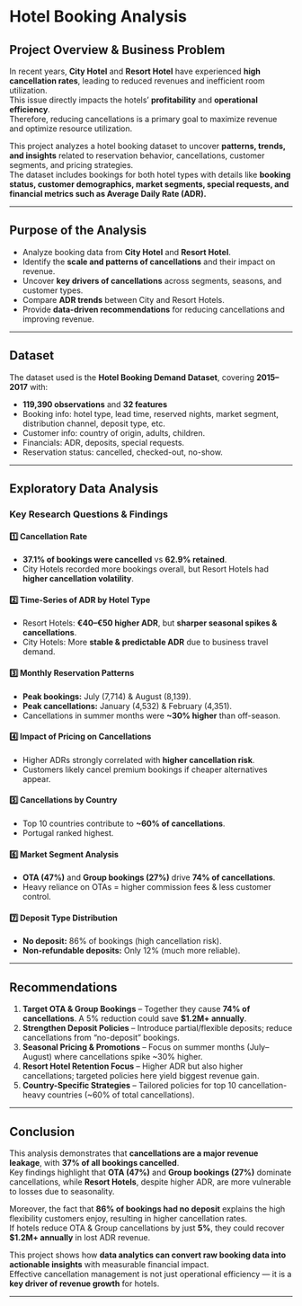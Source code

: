 #  Hotel Booking Analysis

##  Project Overview & Business Problem
In recent years, **City Hotel** and **Resort Hotel** have experienced **high cancellation rates**, leading to reduced revenues and inefficient room utilization.  
This issue directly impacts the hotels’ **profitability** and **operational efficiency**.  
Therefore, reducing cancellations is a primary goal to maximize revenue and optimize resource utilization.

This project analyzes a hotel booking dataset to uncover **patterns, trends, and insights** related to reservation behavior, cancellations, customer segments, and pricing strategies.  
The dataset includes bookings for both hotel types with details like **booking status, customer demographics, market segments, special requests, and financial metrics such as Average Daily Rate (ADR).**

---

##  Purpose of the Analysis
- Analyze booking data from **City Hotel** and **Resort Hotel**.  
- Identify the **scale and patterns of cancellations** and their impact on revenue.  
- Uncover **key drivers of cancellations** across segments, seasons, and customer types.  
- Compare **ADR trends** between City and Resort Hotels.  
- Provide **data-driven recommendations** for reducing cancellations and improving revenue.  

---

##  Dataset
The dataset used is the **Hotel Booking Demand Dataset**, covering **2015–2017** with:  
- **119,390 observations** and **32 features**  
- Booking info: hotel type, lead time, reserved nights, market segment, distribution channel, deposit type, etc.  
- Customer info: country of origin, adults, children.  
- Financials: ADR, deposits, special requests.  
- Reservation status: cancelled, checked-out, no-show.  

---

##  Exploratory Data Analysis

### Key Research Questions & Findings

#### 1️⃣ Cancellation Rate  
- **37.1% of bookings were cancelled** vs **62.9% retained**.  
- City Hotels recorded more bookings overall, but Resort Hotels had **higher cancellation volatility**.  

#### 2️⃣ Time-Series of ADR by Hotel Type  
- Resort Hotels: **€40–€50 higher ADR**, but **sharper seasonal spikes & cancellations**.  
- City Hotels: More **stable & predictable ADR** due to business travel demand.  

#### 3️⃣ Monthly Reservation Patterns  
- **Peak bookings:** July (7,714) & August (8,139).  
- **Peak cancellations:** January (4,532) & February (4,351).  
- Cancellations in summer months were **~30% higher** than off-season.  

#### 4️⃣ Impact of Pricing on Cancellations  
- Higher ADRs strongly correlated with **higher cancellation risk**.  
- Customers likely cancel premium bookings if cheaper alternatives appear.  

#### 5️⃣ Cancellations by Country  
- Top 10 countries contribute to **~60% of cancellations**.  
- Portugal ranked highest.  

#### 6️⃣ Market Segment Analysis  
- **OTA (47%)** and **Group bookings (27%)** drive **74% of cancellations**.  
- Heavy reliance on OTAs = higher commission fees & less customer control.  

#### 7️⃣ Deposit Type Distribution  
- **No deposit:** 86% of bookings (high cancellation risk).  
- **Non-refundable deposits:** Only 12% (much more reliable).  

---

##  Recommendations
1. **Target OTA & Group Bookings** – Together they cause **74% of cancellations**. A 5% reduction could save **$1.2M+ annually**.  
2. **Strengthen Deposit Policies** – Introduce partial/flexible deposits; reduce cancellations from “no-deposit” bookings.  
3. **Seasonal Pricing & Promotions** – Focus on summer months (July–August) where cancellations spike ~30% higher.  
4. **Resort Hotel Retention Focus** – Higher ADR but also higher cancellations; targeted policies here yield biggest revenue gain.  
5. **Country-Specific Strategies** – Tailored policies for top 10 cancellation-heavy countries (~60% of total cancellations).  

---

##  Conclusion
This analysis demonstrates that **cancellations are a major revenue leakage**, with **37% of all bookings cancelled**.  
Key findings highlight that **OTA (47%)** and **Group bookings (27%)** dominate cancellations, while **Resort Hotels**, despite higher ADR, are more vulnerable to losses due to seasonality.  

Moreover, the fact that **86% of bookings had no deposit** explains the high flexibility customers enjoy, resulting in higher cancellation rates.  
If hotels reduce OTA & Group cancellations by just **5%**, they could recover **$1.2M+ annually** in lost ADR revenue.  

This project shows how **data analytics can convert raw booking data into actionable insights** with measurable financial impact.  
Effective cancellation management is not just operational efficiency — it is a **key driver of revenue growth** for hotels.  

---
